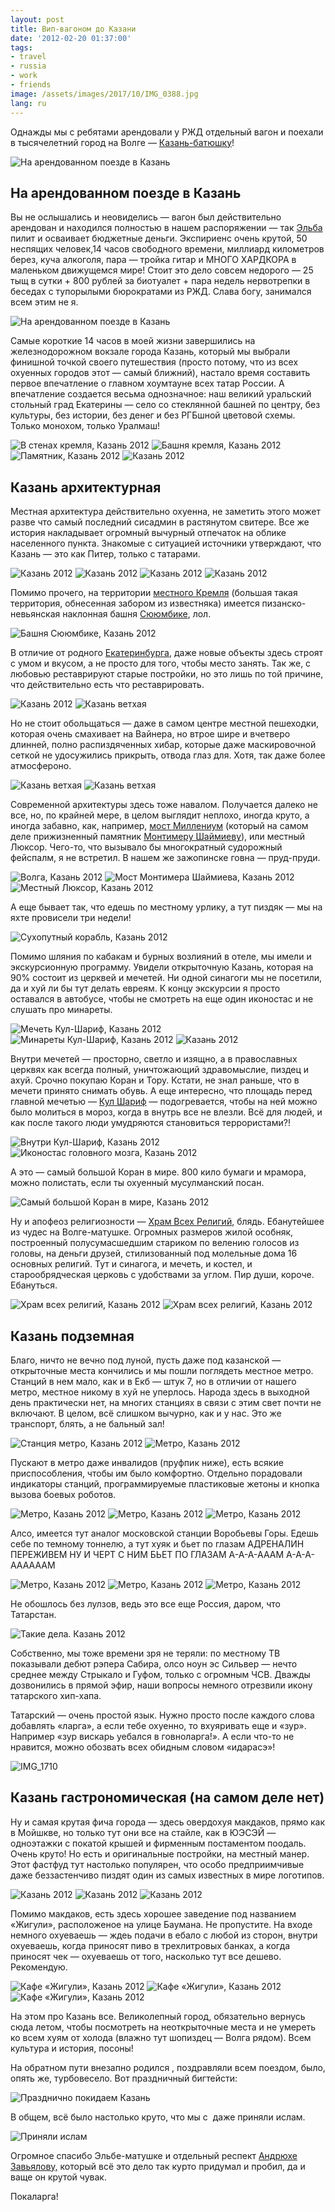 ```yaml
---
layout: post
title: Вип-вагоном до Казани
date: '2012-02-20 01:37:00'
tags:
- travel
- russia
- work
- friends
image: /assets/images/2017/10/IMG_0388.jpg
lang: ru
---
```


Однажды мы с ребятами арендовали у РЖД отдельный вагон и поехали в тысячелетний город на Волге — [Казань-батюшку](http://ru.wikipedia.org/wiki/%D0%9A%D0%B0%D0%B7%D0%B0%D0%BD%D1%8C)!

![На арендованном поезде в Казань](/assets/images/2017/10/IMG_0388.jpg)

## На арендованном поезде в Казань

Вы не ослышались и неовиделись — вагон был действительно арендован и находился полностью в нашем распоряжении — так [Эльба](http://e-kontur.ru) пилит и осваивает бюджетные деньги. Экспириенс очень крутой, 50 неспящих человек,14 часов свободного времени, миллиард километров берез, куча алкоголя, пара — тройка гитар и МНОГО ХАРДКОРА в маленьком движущемся мире! Стоит это дело совсем недорого — 25 тыщ в сутки + 800 рублей за биотуалет + пара недель нервотрепки в беседах с тупорылыми бюрократами из РЖД. Слава богу, занимался всем этим не я.

![На арендованном поезде в Казань](/assets/images/2017/10/thumb_3f98.jpg)

Самые короткие 14 часов в моей жизни завершились на железнодорожном вокзале города Казань, который мы выбрали финишной точкой своего путешествия (просто потому, что из всех охуенных городов этот — самый ближний), настало время составить первое впечатление о главном хоумтауне всех татар России. А впечатление создается весьма однозначное: наш великий уральский стольный град Екатерины — село со стеклянной башней по центру, без культуры, без истории, без денег и без РГБшной цветовой схемы. Только монохом, только Уралмаш!

![В стенах кремля, Казань 2012](/assets/images/2017/10/IMG_0070.jpg)
![Башня кремля, Казань 2012](/assets/images/2017/10/IMG_0180.jpg)
![Памятник, Казань 2012](/assets/images/2017/10/IMG_0047.jpg)
![Казань 2012](/assets/images/2017/10/IMG_0099.jpg)

## Казань архитектурная

Местная архитектура действительно охуенна, не заметить этого может разве что самый последний сисадмин в растянутом свитере. Все же история накладывает огромный вычурный отпечаток на облике населенного пункта. Знакомые с ситуацией источники утверждают, что Казань — это как Питер, только с татарами.

![Казань 2012](/assets/images/2017/10/IMG_0165.jpg)
![Казань 2012](/assets/images/2017/10/IMG_0259.jpg)
![Казань 2012](/assets/images/2017/10/IMG_0261.jpg)
![Казань 2012](/assets/images/2017/10/IMG_0181.jpg)

Помимо прочего, на территории [местного Кремля](http://ru.wikipedia.org/wiki/%D0%9A%D0%B0%D0%B7%D0%B0%D0%BD%D1%81%D0%BA%D0%B8%D0%B9_%D0%BA%D1%80%D0%B5%D0%BC%D0%BB%D1%8C) (большая такая территория, обнесенная забором из известняка) имеется пизанско-невьянская наклонная башня [Сююмбике](http://ru.wikipedia.org/wiki/%D0%91%D0%B0%D1%88%D0%BD%D1%8F_%D0%A1%D1%8E%D1%8E%D0%BC%D0%B1%D0%B8%D0%BA%D0%B5), лол.

![Башня Сююмбике, Казань 2012](/assets/images/2017/10/thumb_3fa9.jpg)

В отличие от родного [Екатеринбурга](http://ru.wikipedia.org/wiki/%D0%95%D0%BA%D0%B0%D1%82%D0%B5%D1%80%D0%B8%D0%BD%D0%B1%D1%83%D1%80%D0%B3), даже новые объекты здесь строят с умом и вкусом, а не просто для того, чтобы место занять. Так же, с любовью реставрируют старые постройки, но это лишь по той причине, что действительно есть что реставрировать.

![Казань 2012](/assets/images/2017/10/IMG_0087.jpg)
![Казань ветхая](/assets/images/2017/10/IMG_0289.jpg)

Но не стоит обольщаться — даже в самом центре местной пешеходки, которая очень смахивает на Вайнера, но втрое шире и вчетверо длинней, полно распиздяченных хибар, которые даже маскировочной сеткой не удосужились прикрыть, отвода глаз для. Хотя, так даже более атмосфероно.

![Казань ветхая](/assets/images/2017/10/IMG_0281.jpg)
![Казань ветхая](/assets/images/2017/10/IMG_0293.jpg)

Современной архитектуры здесь тоже навалом. Получается далеко не все, но, по крайней мере, в целом выглядит неплохо, иногда круто, а иногда забавно, как, например, [мост Миллениум](http://ru.wikipedia.org/wiki/%D0%9C%D0%BE%D1%81%D1%82_%D0%9C%D0%B8%D0%BB%D0%BB%D0%B5%D0%BD%D0%B8%D1%83%D0%BC_(%D0%9A%D0%B0%D0%B7%D0%B0%D0%BD%D1%8C)) (который на самом деле прижизненный памятник [Монтимеру Шаймиеву](http://ru.wikipedia.org/wiki/%D0%A8%D0%B0%D0%B9%D0%BC%D0%B8%D0%B5%D0%B2,_%D0%9C%D0%B8%D0%BD%D1%82%D0%B8%D0%BC%D0%B5%D1%80_%D0%A8%D0%B0%D1%80%D0%B8%D0%BF%D0%BE%D0%B2%D0%B8%D1%87)), или местный Люксор. Чего-то, что вызывало бы многократный судорожный фейспалм, я не встретил. В нашем же зажопинске говна — пруд-пруди.

![Волга, Казань 2012](/assets/images/2017/10/IMG_0095.jpg)
![Мост Монтимера Шаймиева, Казань 2012](/assets/images/2017/10/IMG_0122.jpg)
![Местный Люксор, Казань 2012](/assets/images/2017/10/IMG_0369.jpg)

А еще бывает так, что едешь по местному урлику, а тут пиздяк — мы на яхте провисели три недели!

![Сухопутный корабль, Казань 2012](/assets/images/2017/10/IMG_0142.jpg)

Помимо шляния по кабакам и бурных возлияний в отеле, мы имели и экскурсионную программу. Увидели открыточную Казань, которая на 90% состоит из церквей и мечетей. Ни одной синагоги мы не посетили, да и хуй ли бы тут делать евреям. К концу экскурсии я просто оставался в автобусе, чтобы не смотреть на еще один иконостас и не слушать про минареты.

![Мечеть Кул-Шариф, Казань 2012](/assets/images/2017/10/IMG_0360.jpg)
![Минареты Кул-Шариф, Казань 2012](/assets/images/2017/10/IMG_0067.jpg)
![Казань 2012](/assets/images/2017/10/IMG_0083.jpg)

Внутри мечетей — просторно, светло и изящно, а в православных церквях как всегда полный, уничтожающий здравомыслие, пиздец и ахуй. Срочно покупаю Коран и Тору. Кстати, не знал раньше, что в мечети принято снимать обувь. А еще интересно, что площадь перед главной мечетью — [Кул Шариф](http://ru.wikipedia.org/wiki/%D0%9A%D1%83%D0%BB_%D0%A8%D0%B0%D1%80%D0%B8%D1%84) — подогревается, чтобы на ней можно было молиться в мороз, когда в внутрь все не влезли. Всё для людей, и как после такого люди умудряются становиться террористами?!

![Внутри Кул-Шариф, Казань 2012](/assets/images/2017/10/IMG_0060.jpg)
![Иконостас головного мозга, Казань 2012](/assets/images/2017/10/IMG_0006.jpg)

А это — самый большой Коран в мире. 800 кило бумаги и мрамора, можно полистать, если ты охуенный мусулманский посан.

![Самый большой Коран в мире, Казань 2012](/assets/images/2017/10/IMG_1692.jpg)

Ну и апофеоз религиозности — [Храм Всех Религий](http://ru.wikipedia.org/wiki/%D0%A5%D1%80%D0%B0%D0%BC_%D0%B2%D1%81%D0%B5%D1%85_%D1%80%D0%B5%D0%BB%D0%B8%D0%B3%D0%B8%D0%B9), блядь. Ебанутейшее из чудес на Волге-матушке. Огромных размеров жилой особняк, построенный полусумасшедшим стариком по велению голосов из головы, на деньги друзей, стилизованный под молельные дома 16 основных религий. Тут и синагога, и мечеть, и костел, и старообрядческая церковь с удобствами за углом. Пир души, короче. Ебануться.

![Храм всех религий, Казань 2012](/assets/images/2017/10/IMG_0137.jpg)
![Храм всех религий, Казань 2012](/assets/images/2017/10/IMG_0138.jpg)

## Казань подземная

Благо, ничто не вечно под луной, пусть даже под казанской — открыточные места кончились и мы пошли поглядеть местное метро. Станций в нем мало, как и в Екб — штук 7, но в отличии от нашего метро, местное никому в хуй не уперлось. Народа здесь в выходной день практически нет, на многих станциях в связи с этим свет почти не включают. В целом, всё слишком вычурно, как и у нас. Это же транспорт, блять, а не бальный зал!

![Станция метро, Казань 2012](/assets/images/2017/10/IMG_0189.jpg)
![Метро, Казань 2012](/assets/images/2017/10/IMG_0252.jpg)

Пускают в метро даже инвалидов (пруфпик ниже), есть всякие приспособления, чтобы им было комфортно. Отдельно порадовали индикаторы станций, программируемые пластиковые жетоны и кнопка вызова боевых роботов.

![Метро, Казань 2012](/assets/images/2017/10/IMG_0198.jpg)
![Метро, Казань 2012](/assets/images/2017/10/IMG_0245.jpg)
![Метро, Казань 2012](/assets/images/2017/10/IMG_0249.jpg)

Алсо, имеется тут аналог московской станции Воробьевы Горы. Едешь себе по темному тоннелю, а тут хуяк и бьет по глазам АДРЕНАЛИН ПЕРЕЖИВЕМ НУ И ЧЕРТ С НИМ БЬЕТ ПО ГЛАЗАМ А-А-А-АААМ А-А-А-ААААААМ

![Метро, Казань 2012](/assets/images/2017/10/IMG_0215.jpg)
![Метро, Казань 2012](/assets/images/2017/10/IMG_0221.jpg)
![Метро, Казань 2012](/assets/images/2017/10/IMG_0227.jpg)

Не обошлось без лулзов, ведь это все еще Россия, даром, что Татарстан.

![Такие дела. Казань 2012](/assets/images/2017/10/thumb_3f7f.jpg)

Собственно, мы тоже времени зря не теряли: по местному ТВ показывали дебют рэпера Сабира, олсо ноун эс Сильвер — нечто среднее между Стрыкало и Гуфом, только с огромным ЧСВ. Дважды дозвонились в прямой эфир, наши вопросы немного отрезвили икону татарского хип-хапа.

Татарский — очень простой язык. Нужно просто после каждого слова добавлять «ларга», а если тебе охуенно, то вхуяривать&nbsp;еще и «зур». Например «зур вискарь уебался в говноларга!». А если что-то не нравится, можно обозвать всех обидным словом «идарасэ»!

![IMG_1710](/assets/images/2017/10/IMG_1710.JPG)

## Казань гастрономическая (на самом деле нет)

Ну и самая крутая фича города — здесь овердохуя макдаков, прямо как в Мойшкве, но только тут они все на стайле, как в ЮЭСЭЙ — одноэтажки с покатой крышей и фирменным постаментом поодаль. Очень круто! Но есть и оригинальные постройки, на местный манер. Этот фастфуд тут настолько популярен, что особо предприимчивые даже беззастенчиво пиздят один из самых известных в мире логотипов.

![Казань 2012](/assets/images/2017/10/IMG_0280.jpg)
![Казань 2012](/assets/images/2017/10/IMG_0283.jpg)
![Казань 2012](/assets/images/2017/10/IMG_0373.jpg)

Помимо макдаков, есть здесь хорошее заведение под названием «Жигули», расположеное на улице Баумана. Не пропустите. На входе немного охуеваешь — ждеь подачи в ебало с любой из сторон, внутри охуеваешь, когда приносят пиво в трехлитровых банках, а когда приносят чек — охуеваешь от того, насколько тут все дешево. Рекомендую.

![Кафе «Жигули», Казань 2012](/assets/images/2017/10/IMG_0297.jpg)
![Кафе «Жигули», Казань 2012](/assets/images/2017/10/IMG_0301.jpg)
![Кафе «Жигули», Казань 2012](/assets/images/2017/10/IMG_0305.jpg)

На этом про Казань все. Великолепный город, обязательно вернусь сюда летом, чтобы посмотреть на неоткрыточные места и не умереть ко всем хуям от холода (влажно тут шопиздец — Волга рядом). Всем культура и история, посоны!

На обратном пути внезапно родился , поздравляли всем поездом, было, опять же, турбовесело. Вот праздничный бигтейсти:

![Празднично покидаем Казань](/assets/images/2017/10/IMG_0385.jpg)

В общем, всё было настолько круто, что мы с &nbsp;даже приняли ислам.

![Приняли ислам](/assets/images/2017/10/IMG_0411.jpg)

Огромное спасибо Эльбе-матушке и отдельный респект [Андрюхе Завьялову,](http://twitter.com/zav_man) который всё это дело так курто придумал и пробил, да и ваще он крутой чувак.

Покаларга!
